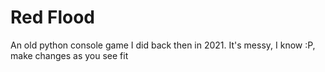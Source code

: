 # Red Flood

An old python console game I did back then in 2021. It's messy, I know :P, make changes as you see fit
